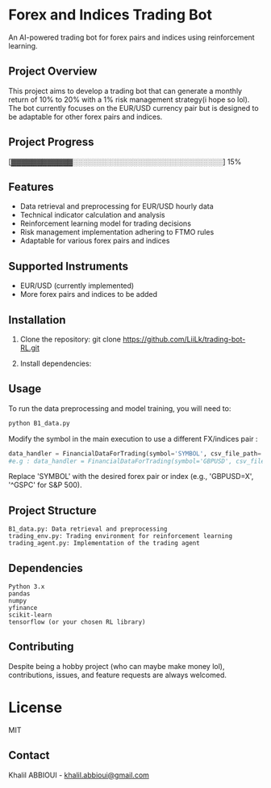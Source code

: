 # Forex and Indices Trading Bot

An AI-powered trading bot for forex pairs and indices using reinforcement learning.

## Project Overview

This project aims to develop a trading bot that can generate a monthly return of 10% to 20% with a 1% risk management strategy(i hope so lol). The bot currently focuses on the EUR/USD currency pair but is designed to be adaptable for other forex pairs and indices.

## Project Progress

[▓▓▓▓▓▓▓▓▓▓▓▓░░░░░░░░░░░░░░░░░░░░░░░░░░░░░░] 15%

## Features

- Data retrieval and preprocessing for EUR/USD hourly data
- Technical indicator calculation and analysis
- Reinforcement learning model for trading decisions
- Risk management implementation adhering to FTMO rules
- Adaptable for various forex pairs and indices

## Supported Instruments

- EUR/USD (currently implemented)
- More forex pairs and indices to be added

## Installation

1. Clone the repository:
git clone https://github.com/LiiLk/trading-bot-RL.git

2. Install dependencies:
## Usage

To run the data preprocessing and model training, you will need to: 
```bash
python B1_data.py
```
Modify the symbol in the main execution to use a different FX/indices pair :
```python
data_handler = FinancialDataForTrading(symbol='SYMBOL', csv_file_path='data.csv')
#e.g : data_handler = FinancialDataForTrading(symbol='GBPUSD', csv_file_path='data.csv')
```
Replace 'SYMBOL' with the desired forex pair or index (e.g., 'GBPUSD=X', '^GSPC' for S&P 500).

## Project Structure

    B1_data.py: Data retrieval and preprocessing
    trading_env.py: Trading environment for reinforcement learning
    trading_agent.py: Implementation of the trading agent
    
## Dependencies

    Python 3.x
    pandas
    numpy
    yfinance
    scikit-learn
    tensorflow (or your chosen RL library)

## Contributing 
Despite being a hobby project (who can maybe make money lol), contributions, issues, and feature requests are always welcomed.

# License
MIT

## Contact
Khalil ABBIOUI - khalil.abbioui@gmail.com


